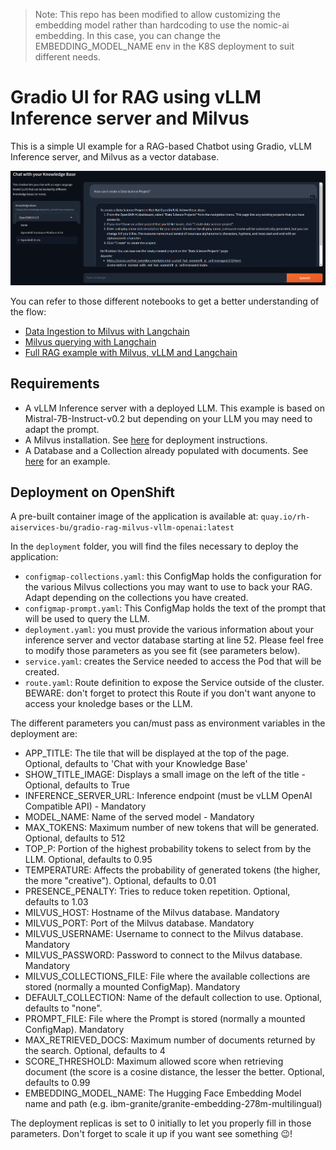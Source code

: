> Note: This repo has been modified to allow customizing the embedding model rather than hardcoding to use the nomic-ai embedding. In this case, you can change the EMBEDDING_MODEL_NAME env in the K8S deployment to suit different needs.

# Gradio UI for RAG using vLLM Inference server and Milvus

This is a simple UI example for a RAG-based Chatbot using Gradio, vLLM Inference server, and Milvus as a vector database.

![UI](img/gradio-rag-milvus-vllm-openai.png)

You can refer to those different notebooks to get a better understanding of the flow:

- [Data Ingestion to Milvus with Langchain](../../../notebooks/langchain/Langchain-Milvus-Ingest.ipynb)
- [Milvus querying with Langchain](../../../notebooks/langchain/Langchain-Milvus-Query.ipynb)
- [Full RAG example with Milvus, vLLM and Langchain](../../../notebooks/langchain/RAG_with_sources_Langchain-vLLM-Milvus.ipynb)

## Requirements

- A vLLM Inference server with a deployed LLM. This example is based on Mistral-7B-Instruct-v0.2 but depending on your LLM you may need to adapt the prompt.
- A Milvus installation. See [here](../../../../vector-databases/milvus/README.md) for deployment instructions.
- A Database and a Collection already populated with documents. See [here](../../../notebooks/langchain/Langchain-Milvus-Ingest.ipynb) for an example.

## Deployment on OpenShift

A pre-built container image of the application is available at: `quay.io/rh-aiservices-bu/gradio-rag-milvus-vllm-openai:latest`

In the `deployment` folder, you will find the files necessary to deploy the application:

- `configmap-collections.yaml`: this ConfigMap holds the configuration for the various Milvus collections you may want to use to back your RAG. Adapt depending on the collections you have created.
- `configmap-prompt.yaml`: This ConfigMap holds the text of the prompt that will be used to query the LLM.
- `deployment.yaml`: you must provide the various information about your inference server and vector database starting at line 52. Please feel free to modify those parameters as you see fit (see parameters below).
- `service.yaml`: creates the Service needed to access the Pod that will be created.
- `route.yaml`: Route definition to expose the Service outside of the cluster. BEWARE: don't forget to protect this Route if you don't want anyone to access your knoledge bases or the LLM.

The different parameters you can/must pass as environment variables in the deployment are:

- APP_TITLE: The tile that will be displayed at the top of the page. Optional, defaults to 'Chat with your Knowledge Base'
- SHOW_TITLE_IMAGE: Displays a small image on the left of the title - Optional, defaults to True
- INFERENCE_SERVER_URL: Inference endpoint (must be vLLM OpenAI Compatible API) - Mandatory
- MODEL_NAME: Name of the served model - Mandatory
- MAX_TOKENS: Maximum number of new tokens that will be generated. Optional, defaults to 512
- TOP_P: Portion of the highest probability tokens to select from by the LLM. Optional, defaults to 0.95
- TEMPERATURE: Affects the probability of generated tokens (the higher, the more "creative"). Optional, defaults to 0.01
- PRESENCE_PENALTY: Tries to reduce token repetition. Optional, defaults to 1.03
- MILVUS_HOST: Hostname of the Milvus database. Mandatory
- MILVUS_PORT: Port of the Milvus database. Mandatory
- MILVUS_USERNAME: Username to connect to the Milvus database. Mandatory
- MILVUS_PASSWORD: Password to connect to the Milvus database. Mandatory
- MILVUS_COLLECTIONS_FILE: File where the available collections are stored (normally a mounted ConfigMap). Mandatory
- DEFAULT_COLLECTION: Name of the default collection to use. Optional, defaults to "none".
- PROMPT_FILE: File where the Prompt is stored (normally a mounted ConfigMap). Mandatory
- MAX_RETRIEVED_DOCS: Maximum number of documents returned by the search. Optional, defaults to 4
- SCORE_THRESHOLD: Maximum allowed score when retrieving document (the score is a cosine distance, the lesser the better. Optional, defaults to 0.99
- EMBEDDING_MODEL_NAME: The Hugging Face Embedding Model name and path (e.g. ibm-granite/granite-embedding-278m-multilingual)

The deployment replicas is set to 0 initially to let you properly fill in those parameters. Don't forget to scale it up if you want see something 😉!
